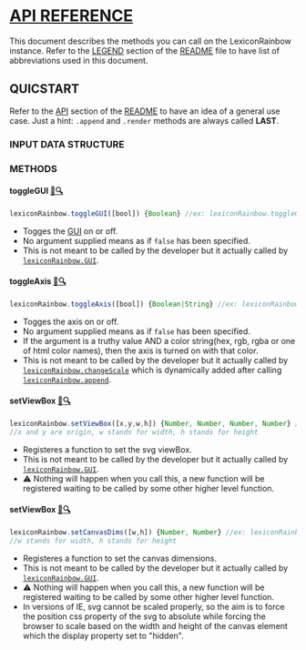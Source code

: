 # <a id="h1" href="#h1">API REFERENCE </a>

This document describes the methods you can call on the LexiconRainbow instance. Refer to the 
[LEGEND][LEGEND] section of the [README][README] file to have list of abbreviations used in this document.

## QUICSTART
Refer to the [API][QUICSTART] section of the [README][README] to have an idea of a general use case. Just a hint:
`.append` and `.render` methods are always called **LAST**.

### INPUT DATA STRUCTURE


### METHODS

#### toggleGUI [:link:](#togglegui-link)[🔍][toggleGUI]

```js
lexiconRainbow.toggleGUI([bool]) {Boolean} //ex: lexiconRainbow.toggleGUI(false) --> turns off the gui
```

* Togges the [GUI][GUI] on or off. 
* No argument supplied means as if `false` has been specified.
* This is not meant to be called by the developer but it actually called by [`lexiconRainbow.GUI`](../dev/lexiconRainbow.d3v4.dev.js#L2147).

#### toggleAxis [:link:](#toggleaxis-link)<a href="../dev/lexiconRainbow.d3v4.dev.js#L135">🔍</a>

```js
lexiconRainbow.toggleAxis([bool]) {Boolean|String} //ex: lexiconRainbow.toggleAxis("Red") --> paints the axis red
```

* Togges the axis on or off. 
* No argument supplied means as if `false` has been specified.
* If the argument is a truthy value AND a color string(hex, rgb, rgba or one of html color names), then the axis is turned on with that color.
* This is not meant to be called by the developer but it actually called by [`lexiconRainbow.changeScale`](../dev/lexiconRainbow.d3v4.dev.js#L1763)
which is dynamically added after calling [`lexiconRainbow.append`](../dev/lexiconRainbow.d3v4.dev.js#L989).

#### setViewBox [:link:](#togglegui-link)<a href="../dev/lexiconRainbow.d3v4.dev.js#L145">🔍</a>

```js
lexiconRainbow.setViewBox([x,y,w,h]) {Number, Number, Number, Number} //ex: lexiconRainbow.setViewBox(0,0,600,200) --> registeres a function to set viewBox
//x and y are origin, w stands for width, h stands for height
```

* Registeres a function to set the svg viewBox. 
* This is not meant to be called by the developer but it actually called by [`lexiconRainbow.GUI`](../dev/lexiconRainbow.d3v4.dev.js#L2147).
* :warning: Nothing will happen when you call this, a new function will be registered waiting to be called by some other higher level function.

#### setViewBox [:link:](#togglegui-link)<a href="../dev/lexiconRainbow.d3v4.dev.js#L145">🔍</a>

```js
lexiconRainbow.setCanvasDims([w,h]) {Number, Number} //ex: lexiconRainbow.setCanvasDims(600,200) --> registeres a function to set canvas dimensions
//w stands for width, h stands for height
```

* Registeres a function to set the canvas dimensions. 
* This is not meant to be called by the developer but it actually called by [`lexiconRainbow.GUI`](../dev/lexiconRainbow.d3v4.dev.js#L2147).
* :warning: Nothing will happen when you call this, a new function will be registered waiting to be called by some other higher level function.
* In versions of IE, svg cannot be scaled properly, so the aim is to force the position css property of the svg to absolute while forcing the 
browser to scale based on the width and height of the canvas element which the display property set to "hidden". 




[README]: https://github.com/IbrahimTanyalcin/lexicon-rainbow/blob/master/docs/README.md
[LEGEND]: https://github.com/IbrahimTanyalcin/lexicon-rainbow#legends
[QUICSTART]: https://github.com/IbrahimTanyalcin/lexicon-rainbow#api
[GUI]: https://github.com/IbrahimTanyalcin/lexicon-rainbow#anatomy
[MUTAFRAME]: http://deogen2.mutaframe.com/ 

[toggleGUI]: ../dev/lexiconRainbow.d3v4.dev.js#L112